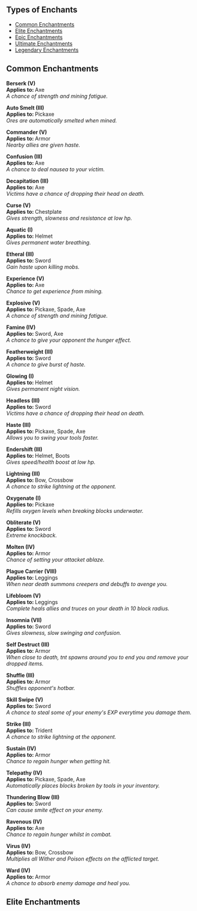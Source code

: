 ## Types of Enchants
- [Common Enchantments](common-enchantments)
- [Elite Enchantments](elite-enchantments)
- [Epic Enchantments](epic-enchantments)
- [Ultimate Enchantments](ultimate-enchantments)
- [Legendary Enchantments](legendary-enchantments)

## **Common Enchantments**

<b> Berserk (V) </b><br>
<b> Applies to: </b> Axe <br>
<i> A chance of strength and mining fatigue. </i><br>

<b> Auto Smelt (III) </b><br>
<b> Applies to: </b> Pickaxe <br>
<i> Ores are automatically smelted when mined. </i><br>

<b> Commander (V) </b><br>
<b> Applies to: </b> Armor <br>
<i> Nearby allies are given haste. </i><br>

<b> Confusion (III) </b><br>
<b> Applies to: </b> Axe <br>
<i> A chance to deal nausea to your victim. </i><br>

<b> Decapitation (III) </b><br>
<b> Applies to: </b> Axe <br>
<i> Victims have a chance of dropping their head on death. </i><br>

<b> Curse (V) </b><br>
<b> Applies to: </b> Chestplate <br>
<i> Gives strength, slowness and resistance at low hp. </i><br>

<b> Aquatic (I) </b><br>
<b> Applies to: </b> Helmet <br>
<i> Gives permanent water breathing. </i><br>

<b> Etheral (III) </b><br>
<b> Applies to: </b> Sword <br>
<i> Gain haste upon killing mobs. </i><br>

<b> Experience (V) </b><br>
<b> Applies to: </b> Axe <br>
<i> Chance to get experience from mining. </i><br>

<b> Explosive (V) </b><br>
<b> Applies to: </b> Pickaxe, Spade, Axe <br>
<i> A chance of strength and mining fatigue. </i><br>

<b> Famine (IV) </b><br>
<b> Applies to: </b> Sword, Axe <br>
<i> A chance to give your opponent the hunger effect. </i><br>

<b> Featherweight (III) </b><br>
<b> Applies to: </b> Sword <br>
<i> A chance to give burst of haste. </i><br>

<b> Glowing (I) </b><br>
<b> Applies to: </b> Helmet <br>
<i> Gives permanent night vision. </i><br>

<b> Headless (III) </b><br>
<b> Applies to: </b> Sword <br>
<i> Victims have a chance of dropping their head on death. </i><br>

<b> Haste (III) </b><br>
<b> Applies to: </b> Pickaxe, Spade, Axe <br>
<i> Allows you to swing your tools faster. </i><br>

<b> Endershift (III) </b><br>
<b> Applies to: </b> Helmet, Boots <br>
<i> Gives speed/health boost at low hp. </i><br>

<b> Lightning (III) </b><br>
<b> Applies to: </b> Bow, Crossbow <br>
<i> A chance to strike lightning at the opponent. </i><br>

<b> Oxygenate (I) </b><br>
<b> Applies to: </b> Pickaxe <br>
<i> Refills oxygen levels when breaking blocks underwater. </i><br>

<b> Obliterate (V) </b><br>
<b> Applies to: </b> Sword <br>
<i> Extreme knockback. </i><br>

<b> Molten (IV) </b><br>
<b> Applies to: </b> Armor <br>
<i> Chance of setting your attacket ablaze. </i><br>

<b> Plague Carrier (VIII) </b><br>
<b> Applies to: </b> Leggings <br>
<i> When near death summons creepers and debuffs to avenge you. </i><br>

<b> Lifebloom (V) </b><br>
<b> Applies to: </b> Leggings <br>
<i>Complete heals allies and truces on your death in 10 block radius. </i><br>

<b> Insomnia (VII) </b><br>
<b> Applies to: </b> Sword <br>
<i> Gives slowness, slow swinging and confusion. </i><br>

<b> Self Destruct (III) </b><br>
<b> Applies to: </b> Armor <br>
<i> When close to death, tnt spawns around you to end you and remove your dropped items. </i><br>

<b> Shuffle (III) </b><br>
<b> Applies to: </b> Armor <br>
<i> Shuffles opponent's hotbar. </i><br>

<b> Skill Swipe (V) </b><br>
<b> Applies to: </b> Sword <br>
<i> A chance to steal some of your enemy's EXP everytime you damage them. </i><br>

<b> Strike (III) </b><br>
<b> Applies to: </b> Trident <br>
<i> A chance to strike lightning at the opponent. </i><br>

<b> Sustain (IV) </b><br>
<b> Applies to: </b> Armor <br>
<i> Chance to regain hunger when getting hit. </i><br>

<b> Telepathy (IV) </b><br>
<b> Applies to: </b> Pickaxe, Spade, Axe <br>
<i> Automatically places blocks broken by tools in your inventory. </i><br>

<b> Thundering Blow (III) </b><br>
<b> Applies to: </b> Sword <br>
<i> Can cause smite effect on your enemy. </i><br>

<b> Ravenous (IV) </b><br>
<b> Applies to: </b> Axe <br>
<i> Chance to regain hunger whilst in combat. </i><br>

<b> Virus (IV) </b><br>
<b> Applies to: </b> Bow, Crossbow <br>
<i> Multiplies all Wither and Poison effects on the afflicted target. </i><br>

<b> Ward (IV) </b><br>
<b> Applies to: </b> Armor <br>
<i> A chance to absorb enemy damage and heal you. </i><br>



## **Elite Enchantments**
